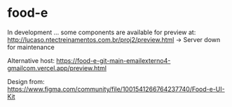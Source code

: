 # food-e

In development ... some components are available for preview at: http://lucaso.ntectreinamentos.com.br/proj2/preview.html &rarr; Server down for maintenance

Alternative host: https://food-e-git-main-emailexterno4-gmailcom.vercel.app/preview.html

Design from: https://www.figma.com/community/file/1001541266764237740/Food-e-UI-Kit
